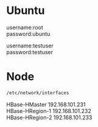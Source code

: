 
# Ubuntu
username:root<br>
password:ubuntu<br>

username:testuser<br>
password:testuser<br>

# Node

```bash
/etc/network/interfaces
```

HBase-HMaster 192.168.101.231<br>
HBase-HRegion-1 192.168.101.232<br>
HBase-HRegion-2 192.168.101.233<br>

